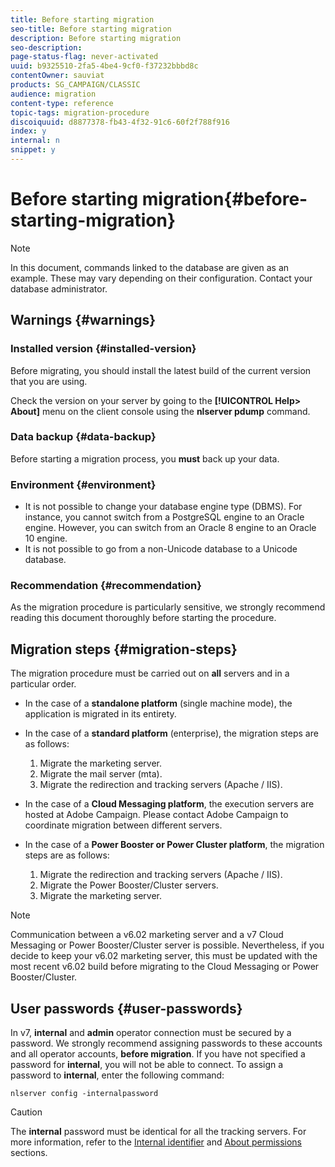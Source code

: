 ```yaml
---
title: Before starting migration
seo-title: Before starting migration
description: Before starting migration
seo-description: 
page-status-flag: never-activated
uuid: b9325510-2fa5-4be4-9cf0-f37232bbbd8c
contentOwner: sauviat
products: SG_CAMPAIGN/CLASSIC
audience: migration
content-type: reference
topic-tags: migration-procedure
discoiquuid: d8877378-fb43-4f32-91c6-60f2f788f916
index: y
internal: n
snippet: y
---
```


# Before starting migration{#before-starting-migration}

>[!NOTE]
>
>In this document, commands linked to the database are given as an example. These may vary depending on their configuration. Contact your database administrator.

## Warnings {#warnings}

### Installed version {#installed-version}

Before migrating, you should install the latest build of the current version that you are using.

Check the version on your server by going to the **[!UICONTROL Help> About]** menu on the client console using the **nlserver pdump** command.

### Data backup {#data-backup}

Before starting a migration process, you **must** back up your data.

### Environment {#environment}

* It is not possible to change your database engine type (DBMS). For instance, you cannot switch from a PostgreSQL engine to an Oracle engine. However, you can switch from an Oracle 8 engine to an Oracle 10 engine.
* It is not possible to go from a non-Unicode database to a Unicode database.

### Recommendation {#recommendation}

As the migration procedure is particularly sensitive, we strongly recommend reading this document thoroughly before starting the procedure.

## Migration steps {#migration-steps}

The migration procedure must be carried out on **all** servers and in a particular order.

* In the case of a **standalone platform** (single machine mode), the application is migrated in its entirety.
* In the case of a **standard platform** (enterprise), the migration steps are as follows:

    1. Migrate the marketing server. 
    1. Migrate the mail server (mta).
    1. Migrate the redirection and tracking servers (Apache / IIS).

* In the case of a **Cloud Messaging platform**, the execution servers are hosted at Adobe Campaign. Please contact Adobe Campaign to coordinate migration between different servers.
* In the case of a **Power Booster or Power Cluster platform**, the migration steps are as follows:

    1. Migrate the redirection and tracking servers (Apache / IIS).
    1. Migrate the Power Booster/Cluster servers.
    1. Migrate the marketing server.

>[!NOTE]
>
>Communication between a v6.02 marketing server and a v7 Cloud Messaging or Power Booster/Cluster server is possible. Nevertheless, if you decide to keep your v6.02 marketing server, this must be updated with the most recent v6.02 build before migrating to the Cloud Messaging or Power Booster/Cluster.

## User passwords {#user-passwords}

In v7, **internal** and **admin** operator connection must be secured by a password. We strongly recommend assigning passwords to these accounts and all operator accounts, **before migration**. If you have not specified a password for **internal**, you will not be able to connect. To assign a password to **internal**, enter the following command:

```
nlserver config -internalpassword
```

>[!CAUTION]
>
>The **internal** password must be identical for all the tracking servers. For more information, refer to the [Internal identifier](https://helpx.adobe.com/campaign/classic/installation/using/configuring-campaign-server.html#internal-identifier) and [About permissions](https://helpx.adobe.com/campaign/classic/platform/using/access-management.html#about-permissions) sections.

